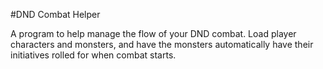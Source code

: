 #DND Combat Helper

A program to help manage the flow of your DND combat. Load player characters and monsters, and have the monsters automatically have their initiatives rolled for when combat starts.